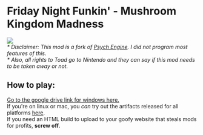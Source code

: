 # Friday Night Funkin' - Mushroom Kingdom Madness
[![](https://img.shields.io/github/repo-size/DillyzThe1/FNF-MKM)](../../archive/refs/heads/main.zip)<br/>
<i>* Disclaimer: This mod is a fork of [Psych Engine](https://github.com/ShadowMario/FNF-PsychEngine). I did not program most features of this.</i><br>
<i>* Also, all rights to Toad go to Nintendo and they can say if this mod needs to be taken away or not.</i><br>
## How to play:
[Go to the google drive link for windows here.](https://gamebanana.com/mods/393531)<br>
If you're on linux or mac, you *can* try out the artifacts released for all platforms [here](https://github.com/DillyzThe1/FNF-MKM/actions).<br>
If you need an HTML build to upload to your goofy website that steals mods for profits, <b>screw off</b>.